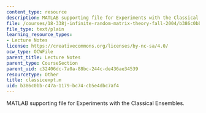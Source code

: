 ```yaml
---
content_type: resource
description: MATLAB supporting file for Experiments with the Classical Ensembles.
file: /courses/18-338j-infinite-random-matrix-theory-fall-2004/b386c0bbc47a1179bc74cb5e4dbc7af4_classicexpt.m
file_type: text/plain
learning_resource_types:
- Lecture Notes
license: https://creativecommons.org/licenses/by-nc-sa/4.0/
ocw_type: OCWFile
parent_title: Lecture Notes
parent_type: CourseSection
parent_uid: c32406dc-7a0a-88bc-244c-de436ae34539
resourcetype: Other
title: classicexpt.m
uid: b386c0bb-c47a-1179-bc74-cb5e4dbc7af4
---
```

MATLAB supporting file for Experiments with the Classical Ensembles.